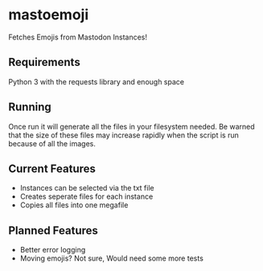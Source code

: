 # mastoemoji
Fetches Emojis from Mastodon Instances!

## Requirements
  Python 3 with the requests library and enough space

## Running
  
  Once run it will generate all the files in your filesystem needed. Be warned that the size of these files may increase rapidly when the script is run because of all the images.

## Current Features
  - Instances can be selected via the txt file
  - Creates seperate files for each instance
  - Copies all files into one megafile

## Planned Features
  - Better error logging
  - Moving emojis? Not sure, Would need some more tests
